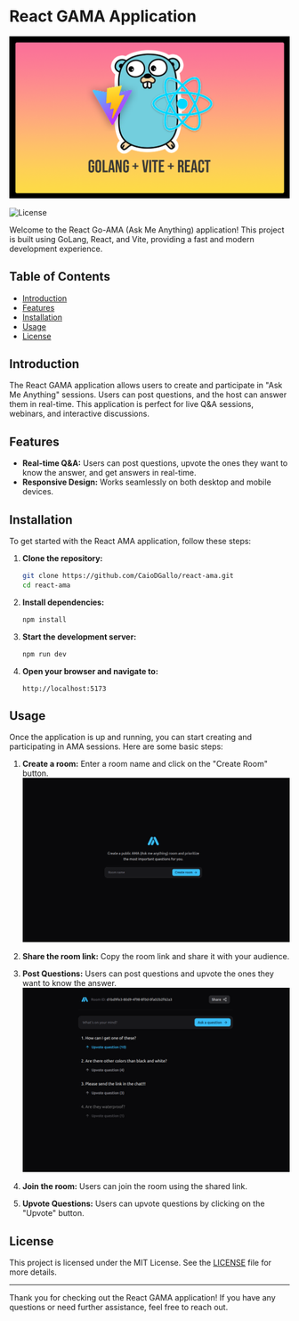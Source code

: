 # React GAMA Application

![GoLang + React + Vite](docs/assets/image-3.png)

![License](https://img.shields.io/github/license/CaioDGallo/react-ama)

Welcome to the React Go-AMA (Ask Me Anything) application! This project is built using GoLang, React, and Vite, providing a fast and modern development experience.

## Table of Contents

- [Introduction](#introduction)
- [Features](#features)
- [Installation](#installation)
- [Usage](#usage)
- [License](#license)

## Introduction

The React GAMA application allows users to create and participate in "Ask Me Anything" sessions. Users can post questions, and the host can answer them in real-time. This application is perfect for live Q&A sessions, webinars, and interactive discussions.

## Features

- **Real-time Q&A:** Users can post questions, upvote the ones they want to know the answer, and get answers in real-time.
- **Responsive Design:** Works seamlessly on both desktop and mobile devices.

## Installation

To get started with the React AMA application, follow these steps:

1. **Clone the repository:**

   ```bash
   git clone https://github.com/CaioDGallo/react-ama.git
   cd react-ama
   ```

2. **Install dependencies:**

   ```bash
   npm install
   ```

3. **Start the development server:**

   ```bash
   npm run dev
   ```

4. **Open your browser and navigate to:**

   ```
   http://localhost:5173
   ```

## Usage

Once the application is up and running, you can start creating and participating in AMA sessions. Here are some basic steps:

1. **Create a room:** Enter a room name and click on the "Create Room" button.
![React GAMA Homepage](docs/assets/image-1.png)

2. **Share the room link:** Copy the room link and share it with your audience.
3. **Post Questions:** Users can post questions and upvote the ones they want to know the answer.
![React GAMA Homepage](docs/assets/image-2.png)

4. **Join the room:** Users can join the room using the shared link.
5. **Upvote Questions:** Users can upvote questions by clicking on the "Upvote" button.

## License

This project is licensed under the MIT License. See the [LICENSE](LICENSE) file for more details.

---

Thank you for checking out the React GAMA application! If you have any questions or need further assistance, feel free to reach out.
